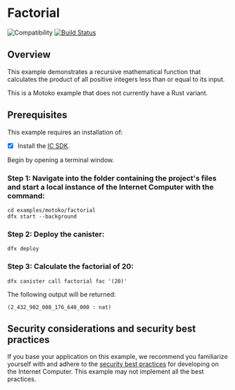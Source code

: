 # Factorial

![Compatibility](https://img.shields.io/badge/compatibility-0.6.25-blue)
[![Build Status](https://github.com/dfinity/examples/workflows/motoko-factorial-example/badge.svg)](https://github.com/dfinity/examples/actions?query=workflow%3Amotoko-factorial-example)

## Overview

This example demonstrates a recursive mathematical function that calculates the product of all positive integers less than or equal to its input.

This is a Motoko example that does not currently have a Rust variant. 


## Prerequisites
This example requires an installation of:

- [x] Install the [IC SDK](https://internetcomputer.org/docs/current/developer-docs/setup/install/index.mdx).

Begin by opening a terminal window.

### Step 1: Navigate into the folder containing the project's files and start a local instance of the Internet Computer with the command:

```
cd examples/motoko/factorial
dfx start --background
```

### Step 2: Deploy the canister:

```
dfx deploy
```

### Step 3: Calculate the factorial of 20:

```
dfx canister call factorial fac '(20)'
```

The following output will be returned: 

```
(2_432_902_008_176_640_000 : nat)
```

## Security considerations and security best practices

If you base your application on this example, we recommend you familiarize yourself with and adhere to the [security best practices](https://internetcomputer.org/docs/current/references/security/) for developing on the Internet Computer. This example may not implement all the best practices.
